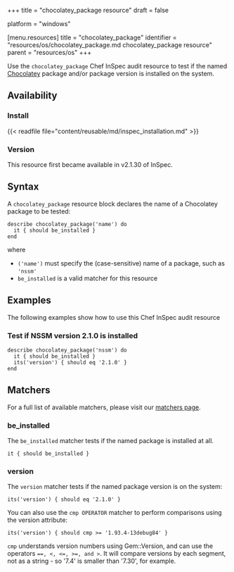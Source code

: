 +++
title = "chocolatey_package resource"
draft = false

platform = "windows"

[menu.resources]
    title = "chocolatey_package"
    identifier = "resources/os/chocolatey_package.md chocolatey_package resource"
    parent = "resources/os"
+++

Use the `chocolatey_package` Chef InSpec audit resource to test if the named [Chocolatey](https://chocolatey.org/) package and/or package version is installed on the system.

## Availability

### Install

{{< readfile file="content/reusable/md/inspec_installation.md" >}}

### Version

This resource first became available in v2.1.30 of InSpec.

## Syntax

A `chocolatey_package` resource block declares the name of a Chocolatey package to be tested:

    describe chocolatey_package('name') do
      it { should be_installed }
    end

where

- `('name')` must specify the (case-sensitive) name of a package, such as `'nssm'`
- `be_installed` is a valid matcher for this resource

## Examples

The following examples show how to use this Chef InSpec audit resource

### Test if NSSM version 2.1.0 is installed

    describe chocolatey_package('nssm') do
      it { should be_installed }
      its('version') { should eq '2.1.0' }
    end

## Matchers

For a full list of available matchers, please visit our [matchers page](/reference/matchers).

### be_installed

The `be_installed` matcher tests if the named package is installed at all.

    it { should be_installed }

### version

The `version` matcher tests if the named package version is on the system:

    its('version') { should eq '2.1.0' }

You can also use the `cmp OPERATOR` matcher to perform comparisons using the version attribute:

    its('version') { should cmp >= '1.93.4-13debug84' }

`cmp` understands version numbers using Gem::Version, and can use the operators `==, <, <=, >=, and >`. It will compare versions by each segment, not as a string - so '7.4' is smaller than '7.30', for example.
